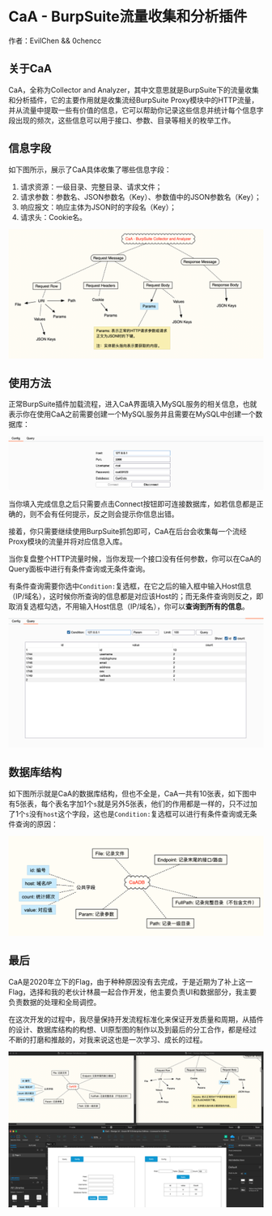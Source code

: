 # CaA - BurpSuite流量收集和分析插件

作者：EvilChen && 0chencc

## 关于CaA

CaA，全称为Collector and Analyzer，其中文意思就是BurpSuite下的流量收集和分析插件，它的主要作用就是收集流经BurpSuite Proxy模块中的HTTP流量，并从流量中提取一些有价值的信息，它可以帮助你记录这些信息并统计每个信息字段出现的频次，这些信息可以用于接口、参数、目录等相关的枚举工作。


## 信息字段

如下图所示，展示了CaA具体收集了哪些信息字段：
1. 请求资源：一级目录、完整目录、请求文件；
2. 请求参数：参数名、JSON参数名（Key）、参数值中的JSON参数名（Key）；
3. 响应报文：响应主体为JSON时的字段名（Key）；
4. 请求头：Cookie名。

![](images/0.png)

## 使用方法

正常BurpSuite插件加载流程，进入CaA界面填入MySQL服务的相关信息，也就表示你在使用CaA之前需要创建一个MySQL服务并且需要在MySQL中创建一个数据库：

![](images/2.png)

当你填入完成信息之后只需要点击Connect按钮即可连接数据库，如若信息都是正确的，则不会有任何提示，反之则会提示你信息出错。

接着，你只需要继续使用BurpSuite抓包即可，CaA在后台会收集每一个流经Proxy模块的流量并将对应信息入库。

当你复盘整个HTTP流量时候，当你发现一个接口没有任何参数，你可以在CaA的Query面板中进行有条件查询或无条件查询。

有条件查询需要你选中`Condition:`复选框，在它之后的输入框中输入Host信息（IP/域名），这时候你所查询的信息都是对应该Host的；而无条件查询则反之，即取消复选框勾选，不用输入Host信息（IP/域名），你可以**查询到所有的信息**。

![](images/1.png)

## 数据库结构

如下图所示就是CaA的数据库结构，但也不全是，CaA一共有10张表，如下图中有5张表，每个表名字加1个`s`就是另外5张表，他们的作用都是一样的，只不过加了1个`s`没有`host`这个字段，这也是`Condition:`复选框可以进行有条件查询或无条件查询的原因：

![](images/3.png)

## 最后

CaA是2020年立下的Flag，由于种种原因没有去完成，于是近期为了补上这一Flag，选择和我的老伙计林晨一起合作开发，他主要负责UI和数据部分，我主要负责数据的处理和全局调控。

在这次开发的过程中，我尽量保持开发流程标准化来保证开发质量和周期，从插件的设计、数据库结构的构想、UI原型图的制作以及到最后的分工合作，都是经过不断的打磨和推敲的，对我来说这也是一次学习、成长的过程。

![](images/4.png)